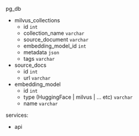 pg_db
- milvus_collections
  - id `int`
  - collection_name `varchar`
  - source_document `varchar`
  - embedding_model_id `int`
  - metadata `json`
  - tags `varchar`
- source_docs
  - id `int`
  - url `varchar`
- embedding_model
  - id `int`
  - type (HuggingFace | milvus | ... etc) `varchar`
  - name `varchar`

services:
- api
